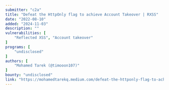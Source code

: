 ```yaml
---
submitter: "c2a"
title: "Defeat the HttpOnly flag to achieve Account Takeover | RXSS"
date: "2022-08-10"
added: "2024-11-03"
description: ""
vulnerabilities: [
    "Reflected XSS", "Account takeover"
]
programs: [
    "undisclosed"
]
authors: [
    "Mohamed Tarek (@timooon107)"
]
bounty: "undisclosed"
link: "https://mohamedtarekq.medium.com/defeat-the-httponly-flag-to-achieve-account-takeover-rxss-c16849d3d192"
---
```




